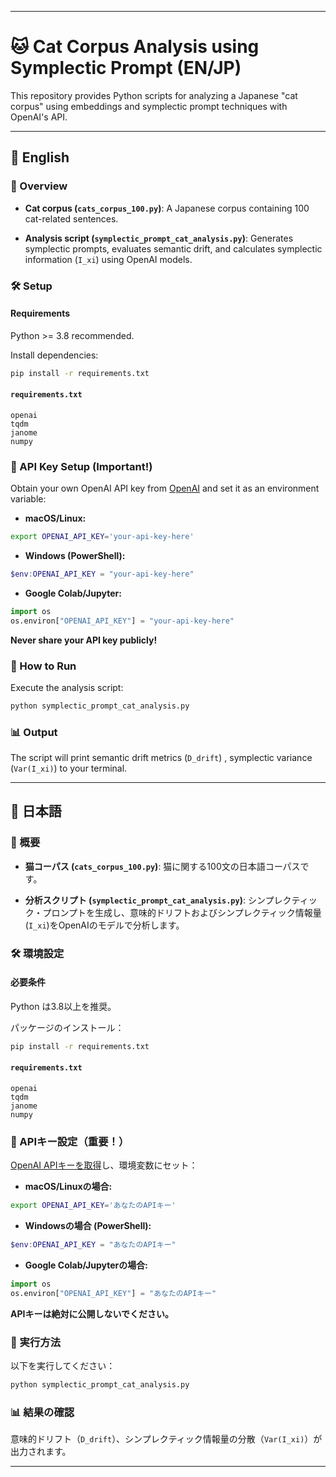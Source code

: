 

---

# 🐱 Cat Corpus Analysis using Symplectic Prompt (EN/JP)

This repository provides Python scripts for analyzing a Japanese "cat corpus" using embeddings and symplectic prompt techniques with OpenAI's API.

---

## 🌟 English

### 📖 Overview

* **Cat corpus (`cats_corpus_100.py`)**:
  A Japanese corpus containing 100 cat-related sentences.

* **Analysis script (`symplectic_prompt_cat_analysis.py`)**:
  Generates symplectic prompts, evaluates semantic drift, and calculates symplectic information (`I_xi`) using OpenAI models.

### 🛠️ Setup

#### Requirements

Python >= 3.8 recommended.

Install dependencies:

```bash
pip install -r requirements.txt
```

#### `requirements.txt`

```
openai
tqdm
janome
numpy
```

### 🔑 API Key Setup (Important!)

Obtain your own OpenAI API key from [OpenAI](https://platform.openai.com/api-keys) and set it as an environment variable:

* **macOS/Linux:**

```bash
export OPENAI_API_KEY='your-api-key-here'
```

* **Windows (PowerShell):**

```powershell
$env:OPENAI_API_KEY = "your-api-key-here"
```

* **Google Colab/Jupyter:**

```python
import os
os.environ["OPENAI_API_KEY"] = "your-api-key-here"
```

**Never share your API key publicly!**

### 🚀 How to Run

Execute the analysis script:

```bash
python symplectic_prompt_cat_analysis.py
```

### 📊 Output

The script will print semantic drift metrics (`D_drift`) , symplectic variance (`Var(I_xi)`) to your terminal.

---

## 🌟 日本語

### 📖 概要

* **猫コーパス (`cats_corpus_100.py`)**:
  猫に関する100文の日本語コーパスです。

* **分析スクリプト (`symplectic_prompt_cat_analysis.py`)**:
  シンプレクティック・プロンプトを生成し、意味的ドリフトおよびシンプレクティック情報量 (`I_xi`)をOpenAIのモデルで分析します。

### 🛠️ 環境設定

#### 必要条件

Python は3.8以上を推奨。

パッケージのインストール：

```bash
pip install -r requirements.txt
```

#### `requirements.txt`

```
openai
tqdm
janome
numpy
```

### 🔑 APIキー設定（重要！）

[OpenAI APIキーを取得](https://platform.openai.com/api-keys)し、環境変数にセット：

* **macOS/Linuxの場合:**

```bash
export OPENAI_API_KEY='あなたのAPIキー'
```

* **Windowsの場合 (PowerShell):**

```powershell
$env:OPENAI_API_KEY = "あなたのAPIキー"
```

* **Google Colab/Jupyterの場合:**

```python
import os
os.environ["OPENAI_API_KEY"] = "あなたのAPIキー"
```

**APIキーは絶対に公開しないでください。**

### 🚀 実行方法

以下を実行してください：

```bash
python symplectic_prompt_cat_analysis.py
```

### 📊 結果の確認

意味的ドリフト（`D_drift`）、シンプレクティック情報量の分散（`Var(I_xi)`）が出力されます。

---
